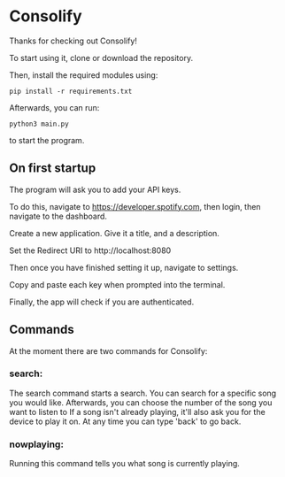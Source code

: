 # Consolify

Thanks for checking out Consolify!

To start using it, clone or download the repository.

Then, install the required modules using:

`pip install -r requirements.txt`

Afterwards, you can run:

`python3 main.py`

to start the program.

## On first startup

The program will ask you to add your API keys.

To do this, navigate to https://developer.spotify.com, then login, then navigate to the dashboard.

Create a new application. Give it a title, and a description.

Set the Redirect URI to http://localhost:8080

Then once you have finished setting it up, navigate to settings.

Copy and paste each key when prompted into the terminal.

Finally, the app will check if you are authenticated.

## Commands

At the moment there are two commands for Consolify:

### search:

The search command starts a search. You can search for a specific song you would like.
Afterwards, you can choose the number of the song you want to listen to
If a song isn't already playing, it'll also ask you for the device to play it on.
At any time you can type 'back' to go back.

### nowplaying:

Running this command tells you what song is currently playing.
